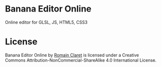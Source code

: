 # Banana Editor Online

Online editor for GLSL, JS, HTML5, CSS3

# License

Banana Editor Online by [Romain Claret](http://www.romainclaret.com) is licensed under a Creative Commons Attribution-NonCommercial-ShareAlike 4.0 International License.
